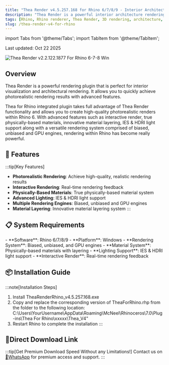 ```yaml
---
title: "Thea Render v4.5.257.168 for Rhino 6/7/8/9 - Interior Architecture Renderer Plugin"
description: "Thea Render is a powerful interior architecture rendering plugin for Rhino that delivers photorealistic results with advanced features."
tags: [Rhino, Rhino renderer, Thea Render, 3D rendering, architecture, interior design]
slug: /thea-render-v4-for-rhino
---
```


import Tabs from '@theme/Tabs';
import TabItem from '@theme/TabItem';

Last updated: Oct 22 2025

![Thea Render v2.2.122.1877 For Rhino 6-7-8 Win](https://www.gfxcamp.com/wp-content/uploads/2021/01/Thea-Render-v2.2.122.1877-For-Rhino-6-7-8-Win.jpg)

## Overview

Thea Render is a powerful rendering plugin that is perfect for interior visualization and architectural rendering. It allows you to quickly achieve photorealistic rendering results with advanced features.

Thea for Rhino integrated plugin takes full advantage of Thea Render functionality and allows you to create high-quality photorealistic renders within Rhino 6. With advanced features such as interactive render, true physically-based materials, innovative material layering, IES & HDRI light support along with a versatile rendering system comprised of biased, unbiased and GPU engines, rendering within Rhino has become really powerful.

## 🚀 Features

:::tip[Key Features]
- **Photorealistic Rendering**: Achieve high-quality, realistic rendering results
- **Interactive Rendering**: Real-time rendering feedback
- **Physically-Based Materials**: True physically-based material system
- **Advanced Lighting**: IES & HDRI light support
- **Multiple Rendering Engines**: Biased, unbiased and GPU engines
- **Material Layering**: Innovative material layering system
:::

## 📋 System Requirements

<Tabs>
<TabItem value="version" label="Version" default>
- **Software**: Rhino 6/7/8/9
- **Platform**: Windows
</TabItem>
<TabItem value="features" label="Features">
- **Rendering System**: Biased, unbiased, and GPU engines
- **Material System**: Physically-based materials with layering
- **Lighting Support**: IES & HDRI light support
- **Interactive Render**: Real-time rendering feedback
</TabItem>
</Tabs>

## 📦 Installation Guide

:::note[Installation Steps]
1. Install TheaRenderRhino_v4.5.257.168.exe
2. Copy and replace the corresponding version of TheaForRhino.rhp from the folder to the following location:
   C:\\Users\\YourUsername\\AppData\\Roaming\\McNeel\\Rhinoceros\\7.0\\Plug-ins\\Thea For Rhino\\xxxxx\\Thea_V4"
3. Restart Rhino to complete the installation
:::

## 🚀Direct Download Link
:::tip[Get Premium Download Speed Without any Limitations!]
Contact us on [💬WhatsApp](https://wa.me/+8613237610083) for premium  access and support.
:::
